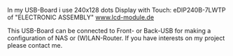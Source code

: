 In my USB-Board i use 240x128 dots Display with Touch: eDIP240B-7LWTP of "ELECTRONIC ASSEMBLY"   www.lcd-module.de

This USB-Board can be connected to Front- or Back-USB for making a configuration of NAS or (W)LAN-Router.
If you have interests on my project please contact me.
